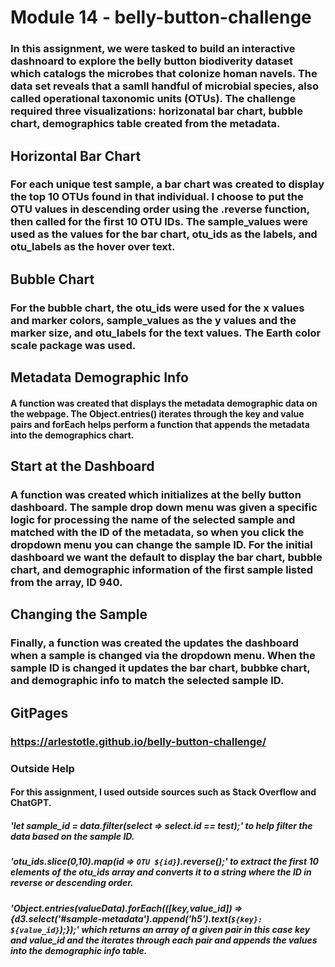 # Module 14 - belly-button-challenge

### In this assignment, we were tasked to build an interactive dashnoard to explore the belly button biodiverity dataset which catalogs the microbes that colonize homan navels. The data set reveals that a samll handful of microbial species, also called operational taxonomic units (OTUs). The challenge required three visualizations: horizonatal bar chart, bubble chart, demographics table created from the metadata. 

## Horizontal Bar Chart 
### For each unique test sample, a bar chart was created to display the top 10 OTUs found in that individual. I choose to put the OTU values in descending order using the .reverse function, then called for the first 10 OTU IDs. The sample_values were used as the values for the bar chart, otu_ids as the labels, and otu_labels as the hover over text. 

## Bubble Chart 
### For the bubble chart, the otu_ids were used for the x values and marker colors, sample_values as the y values and the marker size, and otu_labels for the text values. The Earth color scale package was used. 

## Metadata Demographic Info
#### A function was created that displays the metadata demographic data on the webpage. The Object.entries() iterates through the key and value pairs and forEach helps perform a function that appends the metadata into the demographics chart.

## Start at the Dashboard
### A function was created which initializes at the belly button dashboard. The sample drop down menu was given a specific logic for processing the name of the selected sample and matched with the ID of the metadata, so when you click the dropdown menu you can change the sample ID. For the initial dashboard we want the default to display the bar chart, bubble chart, and demographic information of the first sample listed from the array, ID 940. 

## Changing the Sample
### Finally, a function was created the updates the dashboard when a sample is changed via the dropdown menu. When the sample ID is changed it updates the bar chart, bubbke chart, and demographic info to match the selected sample ID. 

## GitPages 
### https://arlestotle.github.io/belly-button-challenge/

### Outside Help
#### For this assignment, I used outside sources such as Stack Overflow and ChatGPT. 
##### 'let sample_id = data.filter(select => select.id == test);' to help filter the data based on the sample ID. 
##### 'otu_ids.slice(0,10).map(id => `OTU ${id}`).reverse();' to extract the first 10 elements of the otu_ids array and converts it to a string where the ID in reverse or descending order. 
##### 'Object.entries(valueData).forEach(([key,value_id]) => {d3.select('#sample-metadata').append('h5').text(`${key}: ${value_id}`);});' which returns an array of a given pair in this case key and value_id and the iterates through each pair and appends the values into the demographic info table. 


